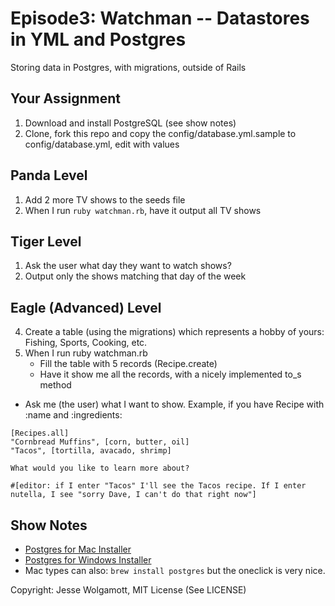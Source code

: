Episode3: Watchman -- Datastores in YML and Postgres
====================================================

Storing data in Postgres, with migrations, outside of Rails

Your Assignment
---------------

1. Download and install PostgreSQL (see show notes)
2. Clone, fork this repo and copy the config/database.yml.sample to config/database.yml, edit with values

Panda Level
-----------

1. Add 2 more TV shows to the seeds file
2. When I run `ruby watchman.rb`, have it output all TV shows

Tiger Level
-----------

1. Ask the user what day they want to watch shows?
2. Output only the shows matching that day of the week

Eagle (Advanced) Level
---------------------- 

4. Create a table (using the migrations) which represents a hobby of yours: Fishing, Sports, Cooking, etc.
3. When I run ruby watchman.rb
	* Fill the table with 5 records (Recipe.create)
	* Have it show me all the records, with a nicely implemented to_s method
  * Ask me (the user) what I want to show. Example, if you have Recipe with :name and :ingredients:

```
[Recipes.all]
"Cornbread Muffins", [corn, butter, oil]
"Tacos", [tortilla, avacado, shrimp]

What would you like to learn more about?

#[editor: if I enter "Tacos" I'll see the Tacos recipe. If I enter nutella, I see "sorry Dave, I can't do that right now"]
```

Show Notes
-----------

* [Postgres for Mac Installer](http://postgresapp.com/)
* [Postgres for Windows Installer](http://www.postgresql.org/download/windows/)
* Mac types can also: `brew install postgres` but the oneclick is very nice.

Copyright: Jesse Wolgamott, MIT License (See LICENSE)

